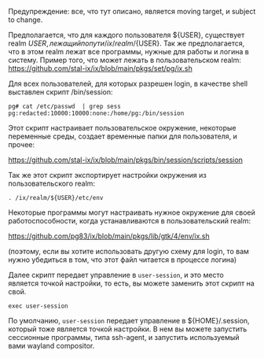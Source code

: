 Предупреждение: все, что тут описано, является moving target, и subject to change.

Предполагается, что для каждого пользователя ${USER}, существует realm ${USER}, лежащий по пути /ix/realm/${USER}. Так же предполагается, что в этом realm лежат все программы, нужные для работы и логина в систему. Пример того, что может лежать в пользовательском realm: https://github.com/stal-ix/ix/blob/main/pkgs/set/pg/ix.sh

Для всех пользователей, для которых разрешен login, в качестве shell выставлен скрипт /bin/session:

```
pg# cat /etc/passwd  | grep sess
pg:redacted:10000:10000:none:/home/pg:/bin/session
```

Этот скрипт настраивает пользовательское окружение, некоторые переменные среды, создает временные папки для пользователя, и прочее:

https://github.com/stal-ix/ix/blob/main/pkgs/bin/session/scripts/session

Так же этот скрипт экспортирует настройки окружения из пользовательского realm:

```
. /ix/realm/${USER}/etc/env
```

Некоторые программы могут настраивать нужное окружение для своей работоспособности, когда устанавливаются в пользовательский realm:

https://github.com/pg83/ix/blob/main/pkgs/lib/gtk/4/env/ix.sh

(поэтому, если вы хотите использовать другую схему для login, то вам нужно убедиться в том, что этот файл читается в процессе логина)

Далее скрипт передает управление в `user-session`, и это место является точкой настройки, то есть, вы можете заменить этот скрипт на свой.

```
exec user-session
```

По умолчанию, `user-session` передает управление в ${HOME}/.session, который тоже является точкой настройки. В нем вы можете запустить сессионные программы, типа ssh-agent, и запустить используемый вами wayland compositor.
